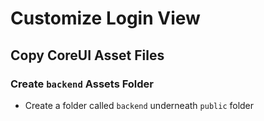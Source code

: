 # Customize Login View

## Copy CoreUI Asset Files

### Create `backend` Assets Folder

- Create a folder called `backend` underneath `public` folder